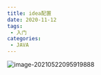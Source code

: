 ```yaml
---
title: idea配置
date: 2020-11-12
tags:
 - 入门
categories:
 - JAVA
---
```


![image-20210522095919888](https://gitee.com/u4250/Pic/raw/master/image/image-20210522095919888.png)